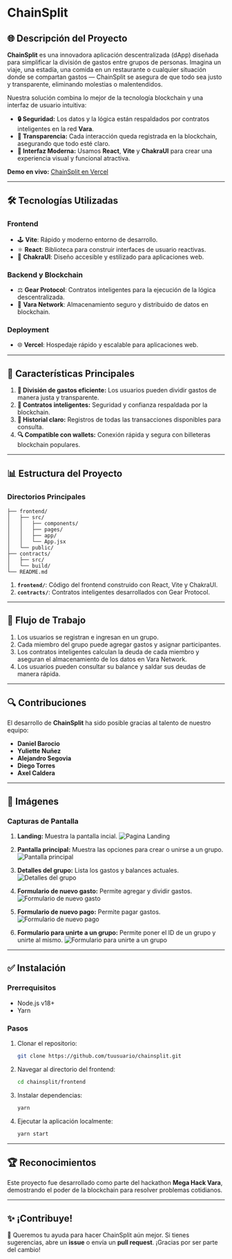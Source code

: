# ChainSplit

## 🌐 Descripción del Proyecto

**ChainSplit** es una innovadora aplicación descentralizada (dApp) diseñada para simplificar la división de gastos entre grupos de personas. Imagina un viaje, una estadía, una comida en un restaurante o cualquier situación donde se compartan gastos — ChainSplit se asegura de que todo sea justo y transparente, eliminando molestias o malentendidos.

Nuestra solución combina lo mejor de la tecnología blockchain y una interfaz de usuario intuitiva:

- **🔒 Seguridad:** Los datos y la lógica están respaldados por contratos inteligentes en la red **Vara**.
- **🤝 Transparencia:** Cada interacción queda registrada en la blockchain, asegurando que todo esté claro.
- **🎨 Interfaz Moderna:** Usamos **React**, **Vite** y **ChakraUI** para crear una experiencia visual y funcional atractiva.

**Demo en vivo:** [ChainSplit en Vercel](https://mega-hack-vara-i4e5.vercel.app/group-details/1)

---

## 🛠️ Tecnologías Utilizadas

### Frontend
- 🕹 **Vite**: Rápido y moderno entorno de desarrollo.
- ⚛️ **React**: Biblioteca para construir interfaces de usuario reactivas.
- 🌟 **ChakraUI**: Diseño accesible y estilizado para aplicaciones web.

### Backend y Blockchain
- ⚖️ **Gear Protocol**: Contratos inteligentes para la ejecución de la lógica descentralizada.
- 🔧 **Vara Network**: Almacenamiento seguro y distribuido de datos en blockchain.

### Deployment
- 🌐 **Vercel**: Hospedaje rápido y escalable para aplicaciones web.

---

## 🔗 Características Principales

1. **💸 División de gastos eficiente:** Los usuarios pueden dividir gastos de manera justa y transparente.
2. **🔐 Contratos inteligentes:** Seguridad y confianza respaldada por la blockchain.
3. **🔀 Historial claro:** Registros de todas las transacciones disponibles para consulta.
4. **🔍 Compatible con wallets:** Conexión rápida y segura con billeteras blockchain populares.

---

## 📊 Estructura del Proyecto

### Directorios Principales

```
├── frontend/
│   ├── src/
│   │   ├── components/
│   │   ├── pages/
│   │   ├── app/
│   │   └── App.jsx
│   └── public/
├── contracts/
│   ├── src/
│   └── build/
└── README.md
```

1. **`frontend/`**: Código del frontend construido con React, Vite y ChakraUI.
2. **`contracts/`**: Contratos inteligentes desarrollados con Gear Protocol.

---

## 🔄 Flujo de Trabajo

1. Los usuarios se registran e ingresan en un grupo.
2. Cada miembro del grupo puede agregar gastos y asignar participantes.
3. Los contratos inteligentes calculan la deuda de cada miembro y aseguran el almacenamiento de los datos en Vara Network.
4. Los usuarios pueden consultar su balance y saldar sus deudas de manera rápida.

---

## 🔍 Contribuciones

El desarrollo de **ChainSplit** ha sido posible gracias al talento de nuestro equipo:

- **Daniel Barocio**
- **Yuliette Nuñez**
- **Alejandro Segovia**
- **Diego Torres**
- **Axel Caldera**

---

## 🌟 Imágenes

### Capturas de Pantalla

1. **Landing:** Muestra la pantalla incial.
   ![Pagina Landing](https://i.imgur.com/CHN5z39.png)

2. **Pantalla principal:** Muestra las opciones para crear o unirse a un grupo.
   ![Pantalla principal](https://imgur.com/2mjXPgS)

3. **Detalles del grupo:** Lista los gastos y balances actuales.
   ![Detalles del grupo]([https://via.placeholder.com/800x400](https://imgur.com/ATKUE87))

4. **Formulario de nuevo gasto:** Permite agregar y dividir gastos.
   ![Formulario de nuevo gasto]([https://via.placeholder.com/800x400](https://imgur.com/k2mzjfD))

5. **Formulario de nuevo pago:** Permite pagar gastos.
   ![Formulario de nuevo pago](https://imgur.com/L1YdwUi)

6. **Formulario para unirte a un grupo:** Permite poner el ID de un grupo y unirte al mismo.
   ![Formulario para unirte a un grupo](https://imgur.com/abuLeq9)
   
---

## ✅ Instalación

### Prerrequisitos

- Node.js v18+
- Yarn

### Pasos

1. Clonar el repositorio:
   ```bash
   git clone https://github.com/tuusuario/chainsplit.git
   ```

2. Navegar al directorio del frontend:
   ```bash
   cd chainsplit/frontend
   ```

3. Instalar dependencias:
   ```bash
   yarn
   ```

4. Ejecutar la aplicación localmente:
   ```bash
   yarn start
   ```

---

## 🏆 Reconocimientos

Este proyecto fue desarrollado como parte del hackathon **Mega Hack Vara**, demostrando el poder de la blockchain para resolver problemas cotidianos.

---

## ✨ ¡Contribuye!

🎨 Queremos tu ayuda para hacer ChainSplit aún mejor. Si tienes sugerencias, abre un **issue** o envía un **pull request**. ¡Gracias por ser parte del cambio!

